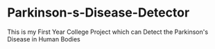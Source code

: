 # Parkinson-s-Disease-Detector
This is my First Year College Project which can Detect the Parkinson's Disease in Human Bodies
